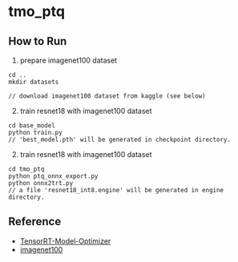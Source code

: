 # tmo_ptq

## How to Run

1. prepare imagenet100 dataset

```
cd ..
mkdir datasets

// download imagenet100 dataset from kaggle (see below)
```

2. train resnet18 with imagenet100 dataset

```
cd base_model
python train.py
// 'best_model.pth' will be generated in checkpoint directory.
```

2. train resnet18 with imagenet100 dataset

```
cd tmo_ptq
python ptq_onnx_export.py
python onnx2trt.py
// a file 'resnet18_int8.engine' will be generated in engine directory.
```

## Reference

- [TensorRT-Model-Optimizer](https://github.com/NVIDIA/TensorRT-Model-Optimizer)
- [imagenet100](https://www.kaggle.com/datasets/ambityga/imagenet100)
